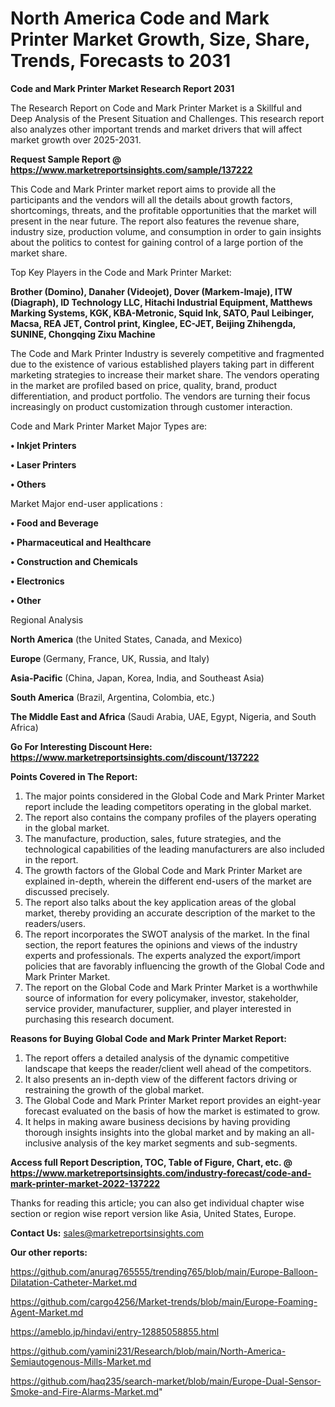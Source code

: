 # North America Code and Mark Printer Market Growth, Size, Share, Trends, Forecasts to 2031

<strong>Code and Mark Printer Market Research Report 2031</strong>

The Research Report on Code and Mark Printer Market is a Skillful and Deep Analysis of the Present Situation and Challenges. This research report also analyzes other important trends and market drivers that will affect market growth over 2025-2031.

<strong>Request Sample Report @ <a href=https://www.marketreportsinsights.com/sample/137222>https://www.marketreportsinsights.com/sample/137222</a></strong>

This Code and Mark Printer market report aims to provide all the participants and the vendors will all the details about growth factors, shortcomings, threats, and the profitable opportunities that the market will present in the near future. The report also features the revenue share, industry size, production volume, and consumption in order to gain insights about the politics to contest for gaining control of a large portion of the market share.

Top Key Players in the Code and Mark Printer Market:

<strong>Brother (Domino), Danaher (Videojet), Dover (Markem-Imaje), ITW (Diagraph), ID Technology LLC, Hitachi Industrial Equipment, Matthews Marking Systems, KGK, KBA-Metronic, Squid Ink, SATO, Paul Leibinger, Macsa, REA JET, Control print, Kinglee, EC-JET, Beijing Zhihengda, SUNINE, Chongqing Zixu Machine</strong>

The Code and Mark Printer Industry is severely competitive and fragmented due to the existence of various established players taking part in different marketing strategies to increase their market share. The vendors operating in the market are profiled based on price, quality, brand, product differentiation, and product portfolio. The vendors are turning their focus increasingly on product customization through customer interaction.

Code and Mark Printer Market Major Types are:

<strong>• Inkjet Printers

• Laser Printers

• Others</strong>

Market Major end-user applications :

<strong>• Food and Beverage

• Pharmaceutical and Healthcare

• Construction and Chemicals

• Electronics

• Other</strong>

Regional Analysis

</u><strong><b>North America</b></strong> (the United States, Canada, and Mexico)

<strong><b>Europe </b></strong>(Germany, France, UK, Russia, and Italy)

<strong><b>Asia-Pacific</b></strong> (China, Japan, Korea, India, and Southeast Asia)

<strong><b>South America</b></strong> (Brazil, Argentina, Colombia, etc.)

<strong><b>The Middle East and Africa</b></strong> (Saudi Arabia, UAE, Egypt, Nigeria, and South Africa)

<strong>Go For Interesting Discount Here: <a href=https://www.marketreportsinsights.com/discount/137222>https://www.marketreportsinsights.com/discount/137222</a></strong>

<strong>Points Covered in The Report:</strong>
<ol>
  <li>The major points considered in the Global Code and Mark Printer Market report include the leading competitors operating in the global market.</li>
  <li>The report also contains the company profiles of the players operating in the global market.</li>
  <li>The manufacture, production, sales, future strategies, and the technological capabilities of the leading manufacturers are also included in the report.</li>
  <li>The growth factors of the Global Code and Mark Printer Market are explained in-depth, wherein the different end-users of the market are discussed precisely.</li>
  <li>The report also talks about the key application areas of the global market, thereby providing an accurate description of the market to the readers/users.</li>
  <li>The report incorporates the SWOT analysis of the market. In the final section, the report features the opinions and views of the industry experts and professionals. The experts analyzed the export/import policies that are favorably influencing the growth of the Global Code and Mark Printer Market.</li>
  <li>The report on the Global Code and Mark Printer Market is a worthwhile source of information for every policymaker, investor, stakeholder, service provider, manufacturer, supplier, and player interested in purchasing this research document.</li>
</ol>
<strong>Reasons for Buying Global Code and Mark Printer Market Report:</strong>

<ol>
  <li>The report offers a detailed analysis of the dynamic competitive landscape that keeps the reader/client well ahead of the competitors.</li>
  <li>It also presents an in-depth view of the different factors driving or restraining the growth of the global market.</li>
  <li>The Global Code and Mark Printer Market report provides an eight-year forecast evaluated on the basis of how the market is estimated to grow.</li>
  <li>It helps in making aware business decisions by having providing thorough insights insights into the global market and by making an all-inclusive analysis of the key market segments and sub-segments.</li>
</ol>
<strong>Access full Report Description, TOC, Table of Figure, Chart, etc. @ <a href=https://www.marketreportsinsights.com/industry-forecast/code-and-mark-printer-market-2022-137222>https://www.marketreportsinsights.com/industry-forecast/code-and-mark-printer-market-2022-137222</a></strong>


Thanks for reading this article; you can also get individual chapter wise section or region wise report version like Asia, United States, Europe.

<strong>Contact Us:</strong>
sales@marketreportsinsights.com

<strong>Our other reports:</strong>

<a href=https://github.com/anurag765555/trending765/blob/main/Europe-Balloon-Dilatation-Catheter-Market.md>https://github.com/anurag765555/trending765/blob/main/Europe-Balloon-Dilatation-Catheter-Market.md</a>

<a href=https://github.com/cargo4256/Market-trends/blob/main/Europe-Foaming-Agent-Market.md>https://github.com/cargo4256/Market-trends/blob/main/Europe-Foaming-Agent-Market.md</a>

<a href=https://ameblo.jp/hindavi/entry-12885058855.html>https://ameblo.jp/hindavi/entry-12885058855.html</a>

<a href=https://github.com/yamini231/Research/blob/main/North-America-Semiautogenous-Mills-Market.md>https://github.com/yamini231/Research/blob/main/North-America-Semiautogenous-Mills-Market.md</a>

<a href=https://github.com/haq235/search-market/blob/main/Europe-Dual-Sensor-Smoke-and-Fire-Alarms-Market.md>https://github.com/haq235/search-market/blob/main/Europe-Dual-Sensor-Smoke-and-Fire-Alarms-Market.md</a>"
